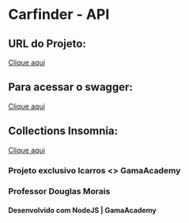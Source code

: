 # Carfinder - API

## URL do Projeto:
[Clique aqui](https://carfinder-api.herokuapp.com/)

## Para acessar o swagger:
[Clique aqui](https://carfinder-api.herokuapp.com/swagger/)

## Collections Insomnia:
[Clique aqui]()

### Projeto exclusivo Icarros <> GamaAcademy

### Professor Douglas Morais
#### Desenvolvido com NodeJS | GamaAcademy
